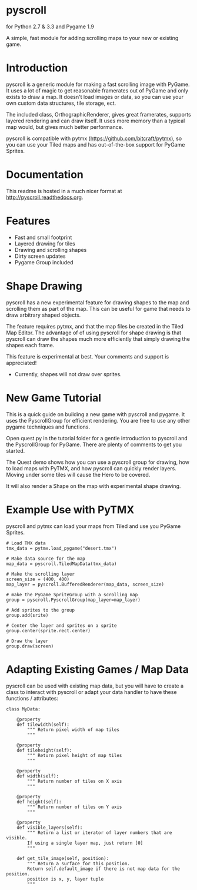 pyscroll
========

for Python 2.7 & 3.3 and Pygame 1.9

A simple, fast module for adding scrolling maps to your new or existing game.


Introduction
============

pyscroll is a generic module for making a fast scrolling image with PyGame.  It
uses a lot of magic to get reasonable framerates out of PyGame and only exists
to draw a map.  It doesn't load images or data, so you can use your own custom
data structures, tile storage, ect.

The included class, OrthographicRenderer, gives great framerates, supports
layered rendering and can draw itself.  It uses more memory than a typical map
would, but gives much better performance.

pyscroll is compatible with pytmx (https://github.com/bitcraft/pytmx), so you
can use your Tiled maps and has out-of-the-box support for PyGame Sprites.


Documentation
=============

This readme is hosted in a much nicer format at http://pyscroll.readthedocs.org.


Features
========

- Fast and small footprint
- Layered drawing for tiles
- Drawing and scrolling shapes
- Dirty screen updates
- Pygame Group included


Shape Drawing
=============

pyscroll has a new experimental feature for drawing shapes to the map and
scrolling them as part of the map.  This can be useful for game that needs to
draw arbitrary shaped objects.

The feature requires pytmx, and that the map files be created in the Tiled Map
Editor.  The advantage of of using pyscroll for shape drawing is that pyscroll
can draw the shapes much more efficiently that simply drawing the shapes each
frame.

This feature is experimental at best.  Your comments and support is appreciated!

* Currently, shapes will not draw over sprites.


New Game Tutorial
=================

This is a quick guide on building a new game with pyscroll and pygame.  It uses
the PyscrollGroup for efficient rendering.  You are free to use any other pygame
techniques and functions.

Open quest.py in the tutorial folder for a gentle introduction to pyscroll and
the PyscrollGroup for PyGame.  There are plenty of comments to get you started.

The Quest demo shows how you can use a pyscroll group for drawing, how to load
maps with PyTMX, and how pyscroll can quickly render layers.  Moving under some
tiles will cause the Hero to be covered.

It will also render a Shape on the map with experimental shape drawing.


Example Use with PyTMX
======================

pyscroll and pytmx can load your maps from Tiled and use you PyGame Sprites.

    # Load TMX data
    tmx_data = pytmx.load_pygame("desert.tmx")

    # Make data source for the map
    map_data = pyscroll.TiledMapData(tmx_data)

    # Make the scrolling layer
    screen_size = (400, 400)
    map_layer = pyscroll.BufferedRenderer(map_data, screen_size)

    # make the PyGame SpriteGroup with a scrolling map
    group = pyscroll.PyscrollGroup(map_layer=map_layer)

    # Add sprites to the group
    group.add(srite)

    # Center the layer and sprites on a sprite
    group.center(sprite.rect.center)

    # Draw the layer
    group.draw(screen)


Adapting Existing Games / Map Data
==================================

pyscroll can be used with existing map data, but you will have to create a
class to interact with pyscroll or adapt your data handler to have these
functions / attributes:


    class MyData:

        @property
        def tilewidth(self):
            """ Return pixel width of map tiles
            """

        @property
        def tileheight(self):
            """ Return pixel height of map tiles
            """

        @property
        def width(self):
            """ Return number of tiles on X axis
            """

        @property
        def height(self):
            """ Return number of tiles on Y axis
            """

        @property
        def visible_layers(self):
            """ Return a list or iterator of layer numbers that are visible.
            If using a single layer map, just return [0]
            """

        def get_tile_image(self, position):
            """ Return a surface for this position.
            Return self.default_image if there is not map data for the position.
            position is x, y, layer tuple
            """

